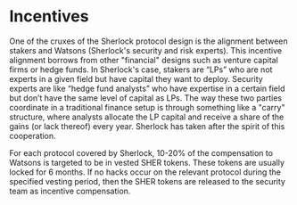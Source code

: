 # Incentives

One of the cruxes of the Sherlock protocol design is the alignment between stakers and Watsons (Sherlock's security and risk experts). This incentive alignment borrows from other "financial" designs such as venture capital firms or hedge funds. In Sherlock's case, stakers are “LPs” who are not experts in a given field but have capital they want to deploy. Security experts are like “hedge fund analysts” who have expertise in a certain field but don’t have the same level of capital as LPs. The way these two parties coordinate in a traditional finance setup is through something like a "carry" structure, where analysts allocate the LP capital and receive a share of the gains (or lack thereof) every year. Sherlock has taken after the spirit of this cooperation.

For each protocol covered by Sherlock, 10-20% of the compensation to Watsons is targeted to be in vested SHER tokens. These tokens are usually locked for 6 months. If no hacks occur on the relevant protocol during the specified vesting period, then the SHER tokens are released to the security team as incentive compensation.
